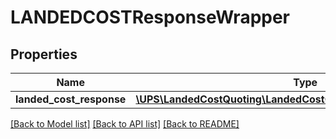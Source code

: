 # LANDEDCOSTResponseWrapper

## Properties
Name | Type | Description | Notes
------------ | ------------- | ------------- | -------------
**landed_cost_response** | [**\UPS\LandedCostQuoting\LandedCostQuoting\LandedCostResponse**](LandedCostResponse.md) |  | 

[[Back to Model list]](../../README.md#documentation-for-models) [[Back to API list]](../../README.md#documentation-for-api-endpoints) [[Back to README]](../../README.md)

